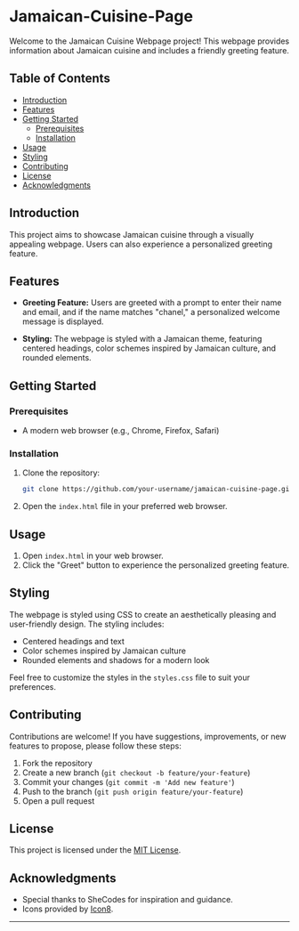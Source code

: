 # Jamaican-Cuisine-Page

Welcome to the Jamaican Cuisine Webpage project! This webpage provides information about Jamaican cuisine and includes a friendly greeting feature.

## Table of Contents
- [Introduction](#introduction)
- [Features](#features)
- [Getting Started](#getting-started)
  - [Prerequisites](#prerequisites)
  - [Installation](#installation)
- [Usage](#usage)
- [Styling](#styling)
- [Contributing](#contributing)
- [License](#license)
- [Acknowledgments](#acknowledgments)

## Introduction

This project aims to showcase Jamaican cuisine through a visually appealing webpage. Users can also experience a personalized greeting feature.

## Features

- **Greeting Feature:** Users are greeted with a prompt to enter their name and email, and if the name matches "chanel," a personalized welcome message is displayed.

- **Styling:** The webpage is styled with a Jamaican theme, featuring centered headings, color schemes inspired by Jamaican culture, and rounded elements.

## Getting Started

### Prerequisites

- A modern web browser (e.g., Chrome, Firefox, Safari)

### Installation

1. Clone the repository:
   ```bash
   git clone https://github.com/your-username/jamaican-cuisine-page.git
   ```

2. Open the `index.html` file in your preferred web browser.

## Usage

1. Open `index.html` in your web browser.
2. Click the "Greet" button to experience the personalized greeting feature.

## Styling

The webpage is styled using CSS to create an aesthetically pleasing and user-friendly design. The styling includes:

- Centered headings and text
- Color schemes inspired by Jamaican culture
- Rounded elements and shadows for a modern look

Feel free to customize the styles in the `styles.css` file to suit your preferences.

## Contributing

Contributions are welcome! If you have suggestions, improvements, or new features to propose, please follow these steps:

1. Fork the repository
2. Create a new branch (`git checkout -b feature/your-feature`)
3. Commit your changes (`git commit -m 'Add new feature'`)
4. Push to the branch (`git push origin feature/your-feature`)
5. Open a pull request

## License

This project is licensed under the [MIT License](LICENSE).

## Acknowledgments

- Special thanks to SheCodes for inspiration and guidance.
- Icons provided by [Icon8](https://icons8.com/).

---

